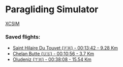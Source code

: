 # Paragliding Simulator
[XCSIM](https://xcsim.com/)

### Saved flights:
- [Saint Hilaire Du Touvet (:fr:) - 00:13:42 - 9.28 Km](https://xcsim.com/trackview3d.php?id=2749)
- [Chelan Butte (:us:) - 00:10:56 - 3.7 Km](https://xcsim.com/trackview3d.php?id=2751)
- [Oludeniz (:tr:) - 00:38:08 - 15.54 Km](https://xcsim.com/trackview3d.php?id=2752)


<!-- USAGE
[![flag](./flags/ad.png)]()
REPLACE AD WITH COUNTRY CODE
-->
